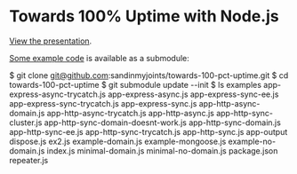 # Towards 100% Uptime with Node.js

[View the presentation](http://sandinmyjoints.github.io/towards-100-pct-uptime/).

[Some example code](https://github.com/sandinmyjoints/towards-100-pct-uptime-examples)
is available as a submodule:

$ git clone git@github.com:sandinmyjoints/towards-100-pct-uptime.git
$ cd towards-100-pct-uptime
$ git submodule update --init
$ ls examples
app-express-async-trycatch.js
app-express-async.js
app-express-sync-ee.js
app-express-sync-trycatch.js
app-express-sync.js
app-http-async-domain.js
app-http-async-trycatch.js
app-http-async.js
app-http-sync-cluster.js
app-http-sync-domain-doesnt-work.js
app-http-sync-domain.js
app-http-sync-ee.js
app-http-sync-trycatch.js
app-http-sync.js
app-output
dispose.js
ex2.js
example-domain.js
example-mongoose.js
example-no-domain.js
index.js
minimal-domain.js
minimal-no-domain.js
package.json
repeater.js
